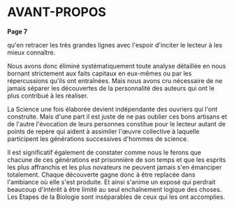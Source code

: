 # AVANT-PROPOS

**Page 7**

qu'en retracer les très grandes lignes avec l'espoir d'inciter le lecteur à les mieux connaître.

Nous avons donc éliminé systématiquement toute analyse détaillée en nous bornant strictement aux faits capitaux en eux-mêmes ou par les répercussions qu'ils ont entraînées. Mais nous avons cru nécessaire de ne jamais séparer les découvertes de la personnalité des auteurs qui ont le plus contribué à les réaliser.

La Science une fois élaborée devient indépendante des ouvriers qui l'ont construite. Mais d'une part il est juste de ne pas oublier ces bons artisans et de l'autre l'évocation de leurs personnes constitue pour le lecteur autant de points de repère qui aident à assimiler l'œuvre collective à laquelle participent les générations successives d'hommes de science.

Il est significatif également de constater comme nous le ferons que chacune de ces générations est prisonnière de son temps et que les esprits les plus affranchis et les plus novateurs ne peuvent jamais s'en émanciper totalement. Chaque découverte gagne donc à être replacée dans l'ambiance où elle s'est produite. Et ainsi s'anime un exposé qui perdrait beaucoup d'intérêt à être limité au seul enchaînement logique des choses. Les Etapes de la Biologie sont inséparables de ceux qui les ont accomplies.